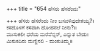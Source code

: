 +++
title = "654 ಹೆಸರು ಹೆಸರೆಂದು"

+++
ಹೆಸರು ಹೆಸರೆಂದು ನೀಂ ಬಸವಳಿವುದೇಕಯ್ಯ?।  
ಕಸದೊಳಗೆ ಕಸವಾಗಿ ಹೋಹನಲೆ ನೀನು?॥  
ಮುಸುಕಲೀ ಧರೆಯ ಮರೆವೆನ್ನನ್, ಎನ್ನುತ ಬೇಡು।  
ಮಿಸುಕದಿರು ಮಣ್ಣಿನಲಿ - ಮಂಕುತಿಮ್ಮ॥  
